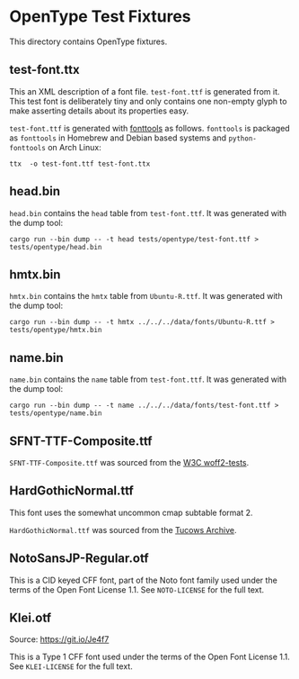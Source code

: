 # OpenType Test Fixtures

This directory contains OpenType fixtures.

## test-font.ttx

This an XML description of a font file. `test-font.ttf` is generated from it. This test font
is deliberately tiny and only contains one non-empty glyph to make asserting details about
its properties easy.

`test-font.ttf` is generated with [fonttools] as follows. `fonttools` is
packaged as `fonttools` in Homebrew and Debian based systems and
`python-fonttools` on Arch Linux:

    ttx  -o test-font.ttf test-font.ttx

## head.bin

`head.bin` contains the `head` table from `test-font.ttf`. It was generated with the dump tool:

    cargo run --bin dump -- -t head tests/opentype/test-font.ttf > tests/opentype/head.bin

## hmtx.bin

`hmtx.bin` contains the `hmtx` table from `Ubuntu-R.ttf`. It was generated with the dump tool:

    cargo run --bin dump -- -t hmtx ../../../data/fonts/Ubuntu-R.ttf > tests/opentype/hmtx.bin

## name.bin

`name.bin` contains the `name` table from `test-font.ttf`. It was generated with the dump tool:

    cargo run --bin dump -- -t name ../../../data/fonts/test-font.ttf > tests/opentype/name.bin

## SFNT-TTF-Composite.ttf

`SFNT-TTF-Composite.ttf` was sourced from the [W3C woff2-tests][W3C woff2-tests-file].

## HardGothicNormal.ttf

This font uses the somewhat uncommon cmap subtable format 2.

`HardGothicNormal.ttf` was sourced from the [Tucows Archive][tucows-hardgothic].

## NotoSansJP-Regular.otf

This is a CID keyed CFF font, part of the Noto font family used under the terms of the
Open Font License 1.1. See `NOTO-LICENSE` for the full text.

## Klei.otf

Source: https://git.io/Je4f7

This is a Type 1 CFF font used under the terms of the Open Font License 1.1.
See `KLEI-LICENSE` for the full text.

[fonttools]: https://github.com/fonttools/fonttools
[W3C woff2-tests-file]: https://github.com/w3c/woff2-tests/blob/7efc18fb4d4c488ef7ebe04e6cb80ee0ef36741f/generators/resources/SFNT-TTF-Composite.ttf
[tucows-hardgothic]: https://archive.org/details/tucows_305977_Hard_Gothic_Normal
